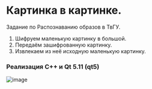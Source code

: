 # Картинка в картинке.

Задание по Распознаванию образов в ТвГУ.

1. Шифруем маленькую картинку в большой.
2. Передаём зашифрованную картинку.
3. Извлекаем из неё исходную маленькую картинку.

### Реализация C++ и Qt 5.11 (qt5)

![image](https://github.com/andreyka-konareyka/EncryptImage/assets/74678430/c587bbf3-c320-44c1-9776-8c9185567b4f)
